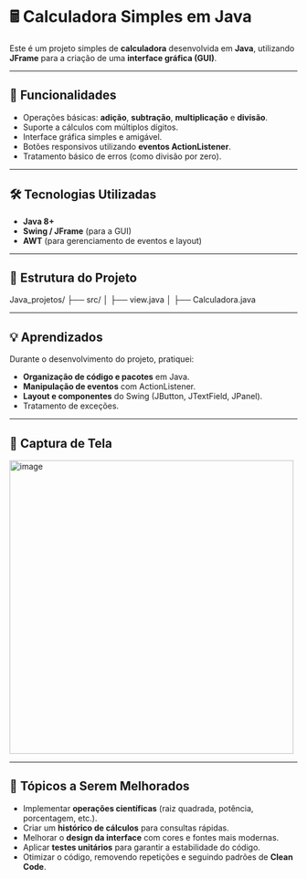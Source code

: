 # 🖩 Calculadora Simples em Java

Este é um projeto simples de **calculadora** desenvolvida em **Java**, utilizando **JFrame** para a criação de uma **interface gráfica (GUI)**. 

---

## 🚀 Funcionalidades
- Operações básicas: **adição**, **subtração**, **multiplicação** e **divisão**.
- Suporte a cálculos com múltiplos dígitos.
- Interface gráfica simples e amigável.
- Botões responsivos utilizando **eventos ActionListener**.
- Tratamento básico de erros (como divisão por zero).

---

## 🛠 Tecnologias Utilizadas
- **Java 8+**  
- **Swing / JFrame** (para a GUI)  
- **AWT** (para gerenciamento de eventos e layout)

---

## 📂 Estrutura do Projeto
Java_projetos/
├── src/
│ ├── view.java
│ ├── Calculadora.java

---

## 💡 Aprendizados
Durante o desenvolvimento do projeto, pratiquei:
- **Organização de código e pacotes** em Java.
- **Manipulação de eventos** com ActionListener.
- **Layout e componentes** do Swing (JButton, JTextField, JPanel).
- Tratamento de exceções.

---

## 📸 Captura de Tela
<img width="497" height="514" alt="image" src="https://github.com/user-attachments/assets/5d321312-6491-482d-a3c3-e8e5681a0ad5" />

---

## 📌 Tópicos a Serem Melhorados
- Implementar **operações científicas** (raiz quadrada, potência, porcentagem, etc.).
- Criar um **histórico de cálculos** para consultas rápidas.
- Melhorar o **design da interface** com cores e fontes mais modernas.
- Aplicar **testes unitários** para garantir a estabilidade do código.
- Otimizar o código, removendo repetições e seguindo padrões de **Clean Code**.
